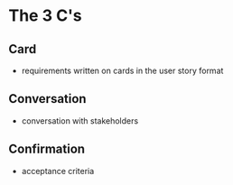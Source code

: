 # The 3 C's

## Card

- requirements written on cards in the user story format

## Conversation

- conversation with stakeholders

## Confirmation

- acceptance criteria
